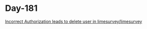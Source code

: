 # Day-181 

[Incorrect Authorization leads to delete user in limesurvey/limesurvey](https://huntr.dev/bounties/8c56a345-4c78-4345-8930-21128d59b6a2/)
